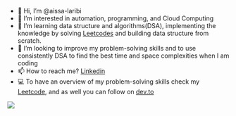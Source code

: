 - 👋 Hi, I’m @aissa-laribi
- 👀 I’m interested in automation, programming, and Cloud Computing
- 🌱 I’m learning data structure and algorithms(DSA), implementing the knowledge by solving [Leetcodes](https://leetcode.com/aissa-laribi/) and building data structure from scratch.  
- 💞️ I’m looking to improve my problem-solving skills and to use consistently DSA to find the best time and space complexities when I am coding
- 📫 How to reach me? [Linkedin](https://www.linkedin.com/in/aissa-laribi-3704b8162/)
- :computer: To have an overview of my problem-solving skills check my [Leetcode]( https://leetcode.com/aissa-laribi/), and as well you can follow on [dev.to](https://dev.to/aissalaribi)
<!---
aissa-laribi/aissa-laribi is a ✨ special ✨ repository because its `README.md` (this file) appears on your GitHub profile.
You can click the Preview link to take a look at your changes.
--->
![](https://komarev.com/ghpvc/?username=aissa-laribi)
